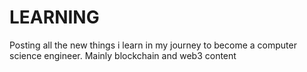 # LEARNING
Posting all the new things i learn in my journey to become a computer science engineer. Mainly blockchain and web3 content
